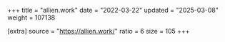 +++
title = "allien.work"
date = "2022-03-22"
updated = "2025-03-08"
weight = 107138

[extra]
source = "https://allien.work/"
ratio = 6
size = 105
+++
